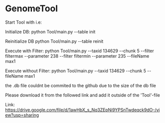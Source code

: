 # GenomeTool
Start Tool with i.e:

Initialize DB:
python Tool/main.py --table init 

Reinitialize DB
python Tool/main.py --table reinit 

Execute with Filter:
python Tool/main.py --taxid 134629 --chunk 5 --filter filtermax --parameter 238  --filter filtermin --parameter 235  --fileName max1

Execute without Filter:
python Tool/main.py --taxid 134629 --chunk 5 --fileName max1

the .db file couldnt be commited to the github due to the size of the db file

Please download it from the followed link and add it outside of the 'Tool'-file

Link: https://drive.google.com/file/d/1awHbX_s_Nq3ZEpNi9YPSnTwdeqck9dO-/view?usp=sharing